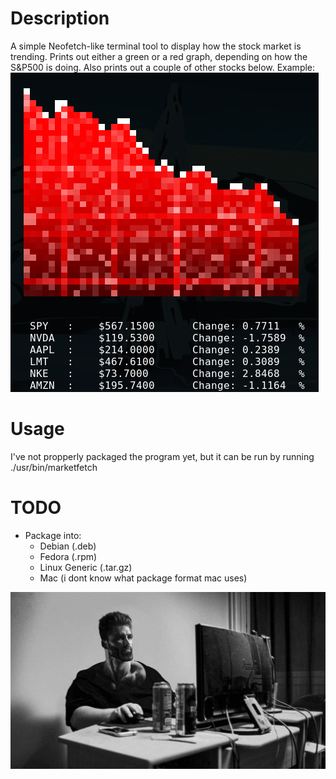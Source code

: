 # **Description**
A simple Neofetch-like terminal tool to display how the stock market is trending.
Prints out either a green or a red graph, depending on how the S&P500 is doing. 
Also prints out a couple of other stocks below.
Example:
![image info](./image.png)


# **Usage**
I've not propperly packaged the program yet, but it can be run by running ./usr/bin/marketfetch


#  **TODO**
- Package into:
    - Debian (.deb)
    - Fedora (.rpm)
    - Linux Generic (.tar.gz)
    - Mac (i dont know what package format mac uses)

![image info](./gigachad.png)


